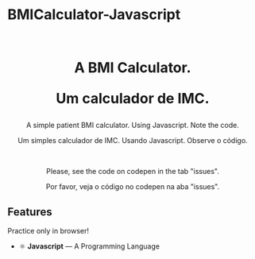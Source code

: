 # BMICalculator-Javascript

<h1 align="center">

<br>
A BMI Calculator.
  <p align="center">Um calculador de IMC.</p>
</h1>

<p align="center">A simple patient BMI calculator. Using Javascript. Note the code.</p>
<p align="center">Um simples calculador de IMC. Usando Javascript. Observe o código.</p>
<br>
<p align="center">Please, see the code on codepen in the tab "issues". </p>
<p align="center">Por favor, veja o código no codepen na aba "issues". </p>

## Features
Practice only in browser!

- ⚛️ **Javascript** — A Programming Language  
